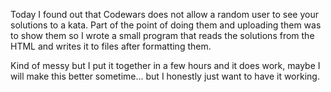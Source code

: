 Today I found out that Codewars does not allow a random user to see your
solutions to a kata. Part of the point of doing them and uploading them was to
show them so I wrote a small program that reads the solutions from the HTML and
writes it to files after formatting them. 

Kind of messy but I put it together in a few hours and it does work, maybe I 
will make this better sometime... but I honestly just want to have it working. 
